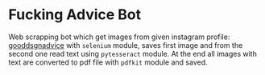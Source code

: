 # Fucking Advice Bot

Web scrapping bot which get images from given instagram profile: [gooddsgnadvice](https://www.instagram.com/gooddsgnadvice/?hl=en) with `selenium` module, saves first image and from the second one read text using `pytesseract` module. At the end all images with text are converted to pdf file with `pdfkit` module and saved.